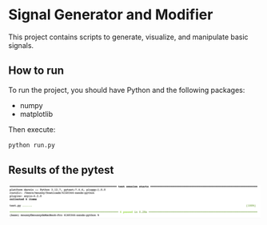 # Signal Generator and Modifier

This project contains scripts to generate, visualize, and manipulate basic signals.

## How to run

To run the project, you should have Python and the following packages:

- numpy
- matplotlib

Then execute:
```bash
python run.py
```
## Results of the pytest 
![image](/pytest_results.png)